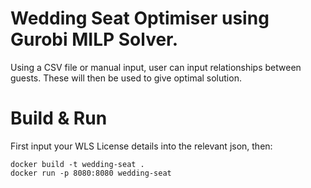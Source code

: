 # Wedding Seat Optimiser using Gurobi MILP Solver.
Using a CSV file or manual input, user can input relationships between guests. These will then be used to give optimal solution.

# Build & Run

First input your WLS License details into the relevant json, then:

```
docker build -t wedding-seat .      
docker run -p 8080:8080 wedding-seat
```
